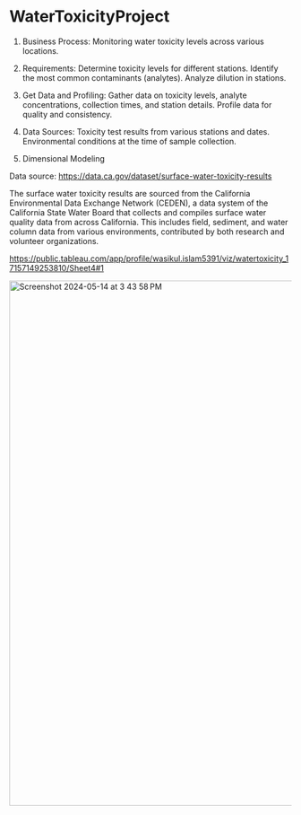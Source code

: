 # WaterToxicityProject
1) Business Process: Monitoring water toxicity levels across various locations.

2) Requirements: Determine toxicity levels for different stations. Identify the most common contaminants (analytes). Analyze dilution in stations.

3) Get Data and Profiling: Gather data on toxicity levels, analyte concentrations, collection times, and station details. Profile data for quality and consistency.

4) Data Sources: Toxicity test results from various stations and dates. Environmental conditions at the time of sample collection.

5) Dimensional Modeling

Data source:
https://data.ca.gov/dataset/surface-water-toxicity-results

The surface water toxicity results are sourced from the California Environmental Data Exchange Network (CEDEN), a data system of the California State Water Board that collects and compiles surface water quality data from across California. This includes field, sediment, and water column data from various environments, contributed by both research and volunteer organizations.

https://public.tableau.com/app/profile/wasikul.islam5391/viz/watertoxicity_17157149253810/Sheet4#1

<img width="936" alt="Screenshot 2024-05-14 at 3 43 58 PM" src="https://github.com/WasikulIslam1/WaterToxicityProject/assets/159500419/c2da886b-0deb-48f3-8fd0-0e55a7216a39">
